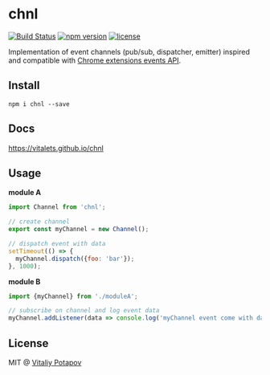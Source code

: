 # chnl
[![Build Status](https://travis-ci.org/vitalets/chnl.svg?branch=master)](https://travis-ci.org/vitalets/chnl)
[![npm version](https://badge.fury.io/js/chnl.svg)](https://badge.fury.io/js/chnl)
[![license](https://img.shields.io/npm/l/chnl.svg)](https://www.npmjs.com/package/chnl)

Implementation of event channels (pub/sub, dispatcher, emitter) inspired and 
compatible with [Chrome extensions events API](https://developer.chrome.com/extensions/events#type-Event).

## Install
```
npm i chnl --save
```

## Docs
https://vitalets.github.io/chnl

## Usage
**module A**
```js
import Channel from 'chnl';

// create channel
export const myChannel = new Channel();

// dispatch event with data
setTimeout(() => {
  myChannel.dispatch({foo: 'bar'});
}, 1000);
```

**module B**
```js
import {myChannel} from './moduleA';

// subscribe on channel and log event data
myChannel.addListener(data => console.log('myChannel event come with data', data));
```

## License
MIT @ [Vitaliy Potapov](https://github.com/vitalets)
